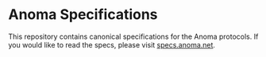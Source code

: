 # Anoma Specifications

This repository contains canonical specifications for the Anoma protocols. If you would like to read the specs, please visit [specs.anoma.net](https://specs.anoma.net).
